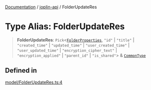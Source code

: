 [Documentation](../../packages.md) / [joplin-api](../index.md) / FolderUpdateRes

# Type Alias: FolderUpdateRes

> **FolderUpdateRes**: `Pick`\<[`FolderProperties`](../interfaces/FolderProperties.md), `"id"` \| `"title"` \| `"created_time"` \| `"updated_time"` \| `"user_created_time"` \| `"user_updated_time"` \| `"encryption_cipher_text"` \| `"encryption_applied"` \| `"parent_id"` \| `"is_shared"`\> & [`CommonType`](../interfaces/CommonType.md)

## Defined in

[model/FolderUpdateRes.ts:4](https://github.com/rxliuli/joplin-utils/blob/856dd8cbf75fe71932485581a99ca0e4ebcdd5e8/packages/joplin-api/src/model/FolderUpdateRes.ts#L4)
